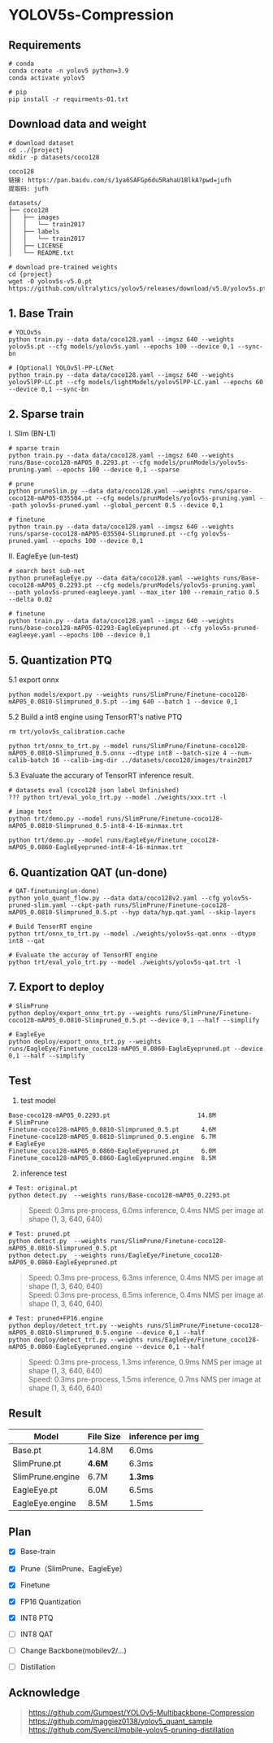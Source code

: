 # YOLOV5s-Compression

## Requirements

```shell
# conda
conda create -n yolov5 python=3.9
conda activate yolov5

# pip
pip install -r requirments-01.txt
```

## Download data and weight
```shell
# download dataset
cd ../{project}
mkdir -p datasets/coco128

coco128
链接: https://pan.baidu.com/s/1ya6SAFGp6du5RahaU1BlkA?pwd=jufh
提取码: jufh 

datasets/
├── coco128
│   ├── images
│   │   └── train2017
│   ├── labels
│   │   └── train2017
│   ├── LICENSE
│   └── README.txt

# download pre-trained weights
cd {project}
wget -O yolov5s-v5.0.pt https://github.com/ultralytics/yolov5/releases/download/v5.0/yolov5s.pt
```

## 1. Base Train

```shell
# YOLOv5s
python train.py --data data/coco128.yaml --imgsz 640 --weights yolov5s.pt --cfg models/yolov5s.yaml --epochs 100 --device 0,1 --sync-bn

# [Optional] YOLOv5l-PP-LCNet
python train.py --data data/coco128.yaml --imgsz 640 --weights yolov5lPP-LC.pt --cfg models/lightModels/yolov5lPP-LC.yaml --epochs 60 --device 0,1 --sync-bn
```

## 2. Sparse train

I. Slim (BN-L1)
```shell
# sparse train
python train.py --data data/coco128.yaml --imgsz 640 --weights runs/Base-coco128-mAP05_0.2293.pt --cfg models/prunModels/yolov5s-pruning.yaml --epochs 100 --device 0,1 --sparse

# prune
python pruneSlim.py --data data/coco128.yaml --weights runs/sparse-coco128-mAP05-035504.pt --cfg models/prunModels/yolov5s-pruning.yaml --path yolov5s-pruned.yaml --global_percent 0.5 --device 0,1

# finetune
python train.py --data data/coco128.yaml --imgsz 640 --weights runs/sparse-coco128-mAP05-035504-Slimpruned.pt --cfg yolov5s-pruned.yaml --epochs 100 --device 0,1
```

II. EagleEye (un-test)
```shell
# search best sub-net
python pruneEagleEye.py --data data/coco128.yaml --weights runs/Base-coco128-mAP05_0.2293.pt --cfg models/prunModels/yolov5s-pruning.yaml  --path yolov5s-pruned-eagleeye.yaml --max_iter 100 --remain_ratio 0.5 --delta 0.02

# finetune
python train.py --data data/coco128.yaml --imgsz 640 --weights runs/base-coco128-mAP05-02293-EagleEyepruned.pt --cfg yolov5s-pruned-eagleeye.yaml --epochs 100 --device 0,1
```


## 5. Quantization PTQ

5.1 export onnx
```shell
python models/export.py --weights runs/SlimPrune/Finetune-coco128-mAP05_0.0810-Slimpruned_0.5.pt --img 640 --batch 1 --device 0,1 
```
5.2 Build a int8 engine using TensorRT's native PTQ
```shell
rm trt/yolov5s_calibration.cache

python trt/onnx_to_trt.py --model runs/SlimPrune/Finetune-coco128-mAP05_0.0810-Slimpruned_0.5.onnx --dtype int8 --batch-size 4 --num-calib-batch 16 --calib-img-dir ../datasets/coco128/images/train2017
```
5.3 Evaluate the accurary of TensorRT inference result.
```shell
# datasets eval (coco128 json label Unfinished)
??? python trt/eval_yolo_trt.py --model ./weights/xxx.trt -l

# image test
python trt/demo.py --model runs/SlimPrune/Finetune-coco128-mAP05_0.0810-Slimpruned_0.5-int8-4-16-minmax.trt

python trt/demo.py --model runs/EagleEye/Finetune_coco128-mAP05_0.0860-EagleEyepruned-int8-4-16-minmax.trt
```

## 6. Quantization QAT (un-done)

```shell
# QAT-finetuning(un-done)
python yolo_quant_flow.py --data data/coco128v2.yaml --cfg yolov5s-pruned-slim.yaml --ckpt-path runs/SlimPrune/Finetune-coco128-mAP05_0.0810-Slimpruned_0.5.pt --hyp data/hyp.qat.yaml --skip-layers

# Build TensorRT engine
python trt/onnx_to_trt.py --model ./weights/yolov5s-qat.onnx --dtype int8 --qat

# Evaluate the accuray of TensorRT engine
python trt/eval_yolo_trt.py --model ./weights/yolov5s-qat.trt -l
```

## 7. Export to deploy
```shell
# SlimPrune
python deploy/export_onnx_trt.py --weights runs/SlimPrune/Finetune-coco128-mAP05_0.0810-Slimpruned_0.5.pt --device 0,1 --half --simplify

# EagleEye
python deploy/export_onnx_trt.py --weights runs/EagleEye/Finetune_coco128-mAP05_0.0860-EagleEyepruned.pt --device 0,1 --half --simplify
```

## Test
1. test model
```shell
Base-coco128-mAP05_0.2293.pt                        14.8M
# SlimPrune
Finetune-coco128-mAP05_0.0810-Slimpruned_0.5.pt      4.6M
Finetune-coco128-mAP05_0.0810-Slimpruned_0.5.engine  6.7M
# EagleEye
Finetune_coco128-mAP05_0.0860-EagleEyepruned.pt      6.0M
Finetune_coco128-mAP05_0.0860-EagleEyepruned.engine  8.5M
```
2. inference test
```shell
# Test: original.pt
python detect.py  --weights runs/Base-coco128-mAP05_0.2293.pt
```
> Speed: 0.3ms pre-process, 6.0ms inference, 0.4ms NMS per image at shape (1, 3, 640, 640)

```shell
# Test: pruned.pt
python detect.py  --weights runs/SlimPrune/Finetune-coco128-mAP05_0.0810-Slimpruned_0.5.pt
python detect.py  --weights runs/EagleEye/Finetune_coco128-mAP05_0.0860-EagleEyepruned.pt
```
> Speed: 0.3ms pre-process, 6.3ms inference, 0.4ms NMS per image at shape (1, 3, 640, 640)  
> Speed: 0.3ms pre-process, 6.5ms inference, 0.4ms NMS per image at shape (1, 3, 640, 640)

```shell
# Test: pruned+FP16.engine
python deploy/detect_trt.py --weights runs/SlimPrune/Finetune-coco128-mAP05_0.0810-Slimpruned_0.5.engine --device 0,1 --half
python deploy/detect_trt.py --weights runs/EagleEye/Finetune_coco128-mAP05_0.0860-EagleEyepruned.engine --device 0,1 --half
```
> Speed: 0.3ms pre-process, 1.3ms inference, 0.9ms NMS per image at shape (1, 3, 640, 640)  
> Speed: 0.3ms pre-process, 1.5ms inference, 0.7ms NMS per image at shape (1, 3, 640, 640)

## Result

|  Model   | File Size | inference per img |
|  ----  | ---- | ----  |
| Base.pt           | 14.8M | 6.0ms |
| SlimPrune.pt      |  **4.6M** | 6.3ms |
| SlimPrune.engine  |  6.7M | **1.3ms** |
| EagleEye.pt       |  6.0M | 6.5ms |
| EagleEye.engine   |  8.5M | 1.5ms |

## Plan
- [X] Base-train
- [X] Prune（SlimPrune、EagleEye）
- [X] Finetune
- [X] FP16 Quantization
- [X] INT8 PTQ
- [ ] INT8 QAT
- [ ] Change Backbone(mobilev2/...)
- [ ] Distillation


## Acknowledge
> https://github.com/Gumpest/YOLOv5-Multibackbone-Compression  
> https://github.com/maggiez0138/yolov5_quant_sample  
> https://github.com/Syencil/mobile-yolov5-pruning-distillation
